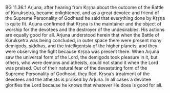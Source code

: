 BG 11.36:1	Arjuna, after hearing from Kṛṣṇa about the outcome of the Battle of Kurukṣetra, became enlightened, and as a great devotee and friend of the Supreme Personality of Godhead he said that everything done by Kṛṣṇa is quite ﬁt. Arjuna conﬁrmed that Kṛṣṇa is the maintainer and the object of worship for the devotees and the destroyer of the undesirables. His actions are equally good for all. Arjuna understood herein that when the Battle of Kurukṣetra was being concluded, in outer space there were present many demigods, siddhas, and the intelligentsia of the higher planets, and they were observing the ﬁght because Kṛṣṇa was present there. When Arjuna saw the universal form of the Lord, the demigods took pleasure in it, but others, who were demons and atheists, could not stand it when the Lord was praised. Out of their natural fear of the devastating form of the Supreme Personality of Godhead, they ﬂed. Kṛṣṇa’s treatment of the devotees and the atheists is praised by Arjuna. In all cases a devotee gloriﬁes the Lord because he knows that whatever He does is good for all.